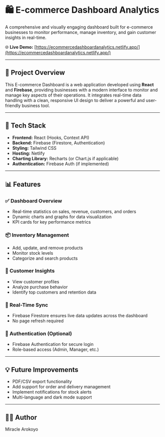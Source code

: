 # 🛍️ E-commerce Dashboard Analytics

A comprehensive and visually engaging dashboard built for e-commerce businesses to monitor performance, manage inventory, and gain customer insights in real-time.

🌐 **Live Demo:** [https://ecommercedashboardanalytics.netlify.app/](https://ecommercedashboardanalytics.netlify.app/)

---

## 🚀 Project Overview

This E-commerce Dashboard is a web application developed using **React** and **Firebase**, providing businesses with a modern interface to monitor and manage key aspects of their operations. It integrates real-time data handling with a clean, responsive UI design to deliver a powerful and user-friendly business tool.

---

## 🧰 Tech Stack

- **Frontend:** React (Hooks, Context API)
- **Backend:** Firebase (Firestore, Authentication)
- **Styling:** Tailwind CSS
- **Hosting:** Netlify
- **Charting Library:** Recharts (or Chart.js if applicable)
- **Authentication:** Firebase Auth (if implemented)

---

## 📊 Features

### ✅ Dashboard Overview
- Real-time statistics on sales, revenue, customers, and orders
- Dynamic charts and graphs for data visualization
- KPI cards for key performance metrics

### 📦 Inventory Management
- Add, update, and remove products
- Monitor stock levels
- Categorize and search products

### 👤 Customer Insights
- View customer profiles
- Analyze purchase behavior
- Identify top customers and retention data

### 🔄 Real-Time Sync
- Firebase Firestore ensures live data updates across the dashboard
- No page refresh required

### 🔐 Authentication (Optional)
- Firebase Authentication for secure login
- Role-based access (Admin, Manager, etc.)

---

## 💡 Future Improvements

- PDF/CSV export functionality
- Add support for order and delivery management
- Implement notifications for stock alerts
- Multi-language and dark mode support

---

## 👨‍💻 Author

Miracle Arokoyo
